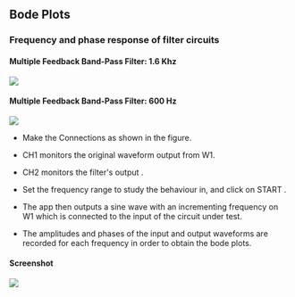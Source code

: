 Bode Plots
---

### Frequency and phase response of filter circuits

#### Multiple Feedback Band-Pass Filter: 1.6 Khz 

![](https://github.com/fossasia/pslab-experiments/blob/master/images/schematics/multiple-feedback1.svg)

#### Multiple Feedback Band-Pass Filter: 600 Hz 

![](https://github.com/fossasia/pslab-experiments/blob/master/images/schematics/multiple-feedback2.svg)

* Make the Connections as shown in the figure.

* CH1 monitors the original waveform output from W1.

* CH2 monitors the filter's output .

* Set the frequency range to study the behaviour in, and click on START .

* The app then outputs a sine wave with an incrementing frequency on W1 which is connected to the input of the circuit under test.

* The amplitudes and phases of the input and output waveforms are recorded for each frequency in order to obtain the bode plots.

#### Screenshot

![](https://github.com/fossasia/pslab-experiments/blob/master/images/screenshots/filter.png)


